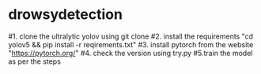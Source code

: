 # drowsydetection 
#1. clone the ultralytic yolov using git clone
#2. install the requirements "cd yolov5 && pip install -r reqirements.txt"
#3. install pytorch from the website "https://pytorch.org/"
#4. check the version using try.py
#5.train the model as per the steps
